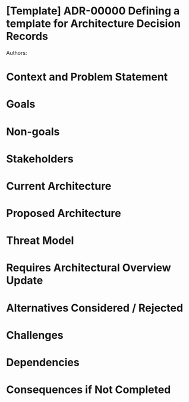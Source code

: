 # [Template] ADR-00000 Defining a template for Architecture Decision Records
Authors: <!-- <authors names> -->

# Context and Problem Statement
<!-- Define the problem statement here. Be clear and succinct, you should be able to clearly define the context or problem in two or three paragraphs. Try to define the problem in the overall context of Managed Kafka and not to get into too much technical detail at this point. You should answer; if Managed Kafka does not address this issue/problem, the implications are the following….-->

# Goals
<!-- Clearly list the goals which this work will try to achieve-->
<!-- The goals should be achievable, not visionary statements -->

# Non-goals
<!-- This section is to help bound the work, where the goals identify what the arch overview hopes to achieve, this is the place to state clearly what isn’t in scope for this arch overview. It's as important as the goals to a degree -->

# Stakeholders
<!-- List the stakeholders here, i.e. what groups will be impacted by this arch overview, or if not impacted, ones which need to be made aware of it. E.g. BU, ENG, SRE, QE, Content Services (i.e. Docs), Other Workstream Areas (e.g. CI/CD, Service API)
<!-- If a stakeholder group is impacted, then they should review this document. See Section on Review Status for info on the review. -->

# Current Architecture
<!-- Specify the current approach here -->
<!-- In some cases, there isn’t an existing approach, e.g. the arch overview is for the addition of a new feature which currently doesn’t exist -->

# Proposed Architecture
<!-- Describe the proposed solution at a high level. The level of detail is at the discretion of the author, but as guidance, a person new to the document should be able to understand the problem and at a high level understand the approach to how that problem is going to be solved. If there were decisions/considerations that led to or influenced the proposed solution it can be helpful to call them out here to aid understanding. -->
<!-- Architecture diagrams should be included to help understand the proposal -->

# Threat Model
<!-- Provide a link to the relevant threat model. You must either update an existing threat model(s) to cover the changes made by this ADR, or add a new threat model.
Take a copy of the threat model when the ADR is proposed, and merge those changes in once the ADR is accepted -->


# Requires Architectural Overview Update
<!-- With a goal of keeping our living architectural docs upto date and ensuring the impact of a given ADR on a particular service architecture is well understood please provide a link to a Jira (with a task to update the architecture doc) or an updated section in an Architectural Overview doc. -->

# Alternatives Considered / Rejected
<!-- List the alternative approaches to the proposed architecture which have been evaluated / considered and provide details as to why they have been rejected in preferences to the proposed architecture. -->

# Challenges
<!-- Call out any challenges here, e.g. upskilling needed, specific resources needed (e.g. OpenShift cluster running on Azure), very aggressive timelines if known, etc  -->

# Dependencies
<!-- Any dependencies should be listed here, e.g. other dependent product releases -->
<!-- If the arch overview has potential impact on other workstreams, it should then be reviewed by people from that area. See review status section below, and associating Appendix, to identify who should review the arch overview. -->

# Consequences if Not Completed
<!-- Specify the consequences if this work is not completed -->
